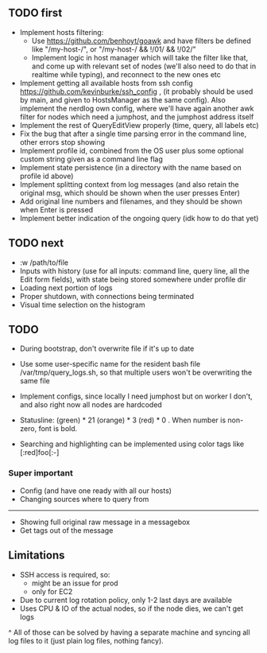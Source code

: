 
## TODO first

- Implement hosts filtering:
  - Use https://github.com/benhoyt/goawk and have filters be defined like
    "/my-host-/", or "/my-host-/ && !/01/ && !/02/"
  - Implement logic in host manager which will take the filter like that, and
    come up with relevant set of nodes (we'll also need to do that in realtime
    while typing), and reconnect to the new ones etc
- Implement getting all available hosts from ssh config
  https://github.com/kevinburke/ssh_config , (it probably should be used by
  main, and given to HostsManager as the same config). Also implement the nerdlog
  own config, where we'll have again another awk filter for nodes which need
  a jumphost, and the jumphost address itself
- Implement the rest of QueryEditView properly (time, query, all labels etc)
- Fix the bug that after a single time parsing error in the command line, other
  errors stop showing
- Implement profile id, combined from the OS user plus some optional custom string
  given as a command line flag
- Implement state persistence (in a directory with the name based on profile id
  above)
- Implement splitting context from log messages (and also retain the original msg,
  which should be shown when the user presses Enter)
- Add original line numbers and filenames, and they should be shown when Enter
  is pressed
- Implement better indication of the ongoing query (idk how to do that yet)

## TODO next

- :w /path/to/file
- Inputs with history (use for all inputs: command line, query line, all the
  Edit form fields), with state being stored somewhere under profile dir
- Loading next portion of logs
- Proper shutdown, with connections being terminated
- Visual time selection on the histogram

## TODO

- During bootstrap, don't overwrite file if it's up to date
- Use some user-specific name for the resident bash file
  /var/tmp/query_logs.sh, so that multiple users won't be overwriting the same
  file

- Implement configs, since locally I need jumphost but on worker I don't, and also
  right now all nodes are hardcoded

- Statusline: (green) * 21 (orange) * 3 (red) * 0 . When number is non-zero,
  font is bold.
- Searching and highlighting can be implemented using color tags like [:red]foo[:-]

### Super important

- Config (and have one ready with all our hosts)
- Changing sources where to query from

-----

- Showing full original raw message in a messagebox
- Get tags out of the message

## Limitations

- SSH access is required, so:
  - might be an issue for prod
  - only for EC2
- Due to current log rotation policy, only 1-2 last days are available
- Uses CPU & IO of the actual nodes, so if the node dies, we can't get logs

^ All of those can be solved by having a separate machine and syncing all log
files to it (just plain log files, nothing fancy).
